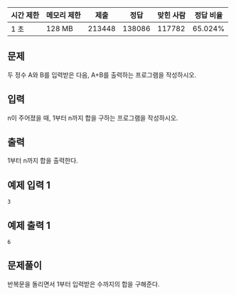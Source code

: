 | 시간 제한 | 메모리 제한 | 제출 | 정답 | 맞힌 사람 | 정답 비율 |
| --- | --- | --- | --- | --- | --- |
| 1 초 | 128 MB | 213448 | 138086 | 117782 | 65.024% |

## 문제

두 정수 A와 B를 입력받은 다음, A+B를 출력하는 프로그램을 작성하시오.

## 입력

n이 주어졌을 때, 1부터 n까지 합을 구하는 프로그램을 작성하시오.

## 출력

1부터 n까지 합을 출력한다.

## 예제 입력 1

```
3
```

## 예제 출력 1

```
6
```

## 문제풀이

반복문을 돌리면서 1부터 입력받은 수까지의 합을 구해준다.